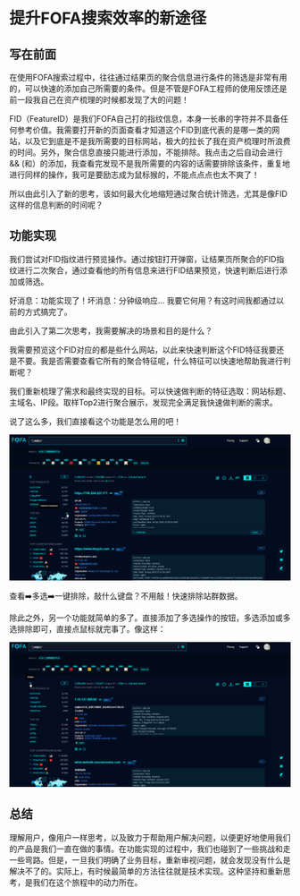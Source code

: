 # 提升FOFA搜索效率的新途径

## 写在前面
在使用FOFA搜索过程中，往往通过结果页的聚合信息进行条件的筛选是非常有用的，可以快速的添加自己所需要的条件。但是不管是FOFA工程师的使用反馈还是前一段我自己在资产梳理的时候都发现了大的问题！

 

FID（FeatureID）是我们FOFA自己打的指纹信息，本身一长串的字符并不具备任何参考价值。我需要打开新的页面查看才知道这个FID到底代表的是哪一类的网站，以及它到底是不是我所需要的目标网站，极大的拉长了我在资产梳理时所浪费的时间。另外，聚合信息直接只能进行添加，不能排除。我点击之后自动会进行 && (和）的添加，我查看完发现不是我所需要的内容的话需要排除该条件，重复地进行同样的操作，我可是要励志成为鼠标猴的，不能点点点也太不爽了！

 

所以由此引入了新的思考，该如何最大化地缩短通过聚合统计筛选，尤其是像FID这样的信息判断的时间呢？

 

## 功能实现
我们尝试对FID指纹进行预览操作。通过按钮打开弹窗，让结果页所聚合的FID指纹进行二次聚合，通过查看他的所有信息来进行FID结果预览，快速判断后进行添加或筛选。
 

好消息：功能实现了！坏消息：分钟级响应... 我要它何用？有这时间我都通过以前的方式搞完了。

 

由此引入了第二次思考，我需要解决的场景和目的是什么？

 

我需要预览这个FID对应的都是些什么网站，以此来快速判断这个FID特征我要还是不要。我是否需要查看它所有的聚合特征呢，什么特征可以快速地帮助我进行判断呢？

 

我们重新梳理了需求和最终实现的目标。可以快速做判断的特征选取：网站标题、主域名、IP段。取样Top2进行聚合展示，发现完全满足我快速做判断的需求。

 

说了这么多，我们直接看这个功能是怎么用的吧！

![](../../Storage/effiency1.gif)


查看➡️多选➡️一键排除，敲什么键盘？不用敲！快速排除站群数据。


除此之外，另一个功能就简单的多了。直接添加了多选操作的按钮，多选添加或多选排除即可，直接点鼠标就完事了。像这样：


![](../../Storage/effiency2.gif)

 

## 总结
理解用户，像用户一样思考，以及致力于帮助用户解决问题，以便更好地使用我们的产品是我们一直在做的事情。在功能实现的过程中，我们也碰到了一些挑战和走一些弯路。但是，一旦我们明确了业务目标，重新审视问题，就会发现没有什么是解决不了的。实际上，有时候最简单的方法往往就是技术实现。这种坚持和重新思考，是我们在这个旅程中的动力所在。